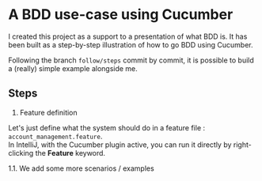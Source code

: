 # A BDD use-case using Cucumber

I created this project as a support to a presentation of what BDD is.
It has been built as a step-by-step illustration of how to go BDD using Cucumber.

Following the branch `follow/steps` commit by commit, it is possible to build a (really) simple example
alongside me.


## Steps

1. Feature definition

Let's just define what the system should do in a feature file : `account_management.feature`.  
In IntelliJ, with the Cucumber plugin active, you can run it directly by right-clicking the **Feature** keyword.

1.1. We add some more scenarios / examples